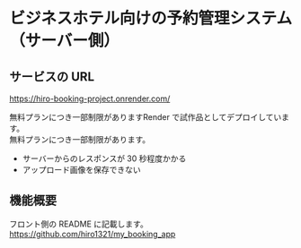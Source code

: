 # ビジネスホテル向けの予約管理システム（サーバー側）

## サービスの URL

https://hiro-booking-project.onrender.com/

<p>無料プランにつき一部制限がありますRender で試作品としてデプロイしています。<br/>無料プランにつき一部制限があります。</p>

- サーバーからのレスポンスが 30 秒程度かかる
- アップロード画像を保存できない
  <br/>

## 機能概要

フロント側の README に記載します。<br/>
https://github.com/hiro1321/my_booking_app
